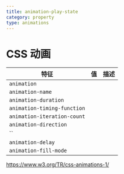 ```yaml
---
title: animation-play-state
category: property
type: animations
---
```


# CSS 动画

| 特征 | 值 | 描述 |
| --- | --- |--- |
| `animation` | | |
| `animation-name` | | |
| `animation-duration` | | |
| `animation-timing-function` | | |
| `animation-iteration-count` | | |
| `animation-direction` | | |
| `` | | |
| `animation-delay` | | |
| `animation-fill-mode` | | |

<https://www.w3.org/TR/css-animations-1/>
